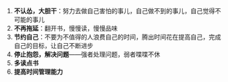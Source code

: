 1. **不认怂，大胆干**：努力去做自己害怕的事儿，自己做不到的事儿，自己觉得不可能的事儿
2. **不再拖延**：翻开书，慢慢读，慢慢品味
3. **节约自己**：不要为不值得的人浪费自己的时间，腾出时间花在提高自己，完成自己的目标，让自己不断进步
4. **停止抱怨，解决问题**——强者处理问题，弱者喋喋不休
5. **多读点书**
6. **提高时间管理能力**